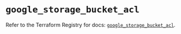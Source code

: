 # `google_storage_bucket_acl`

Refer to the Terraform Registry for docs: [`google_storage_bucket_acl`](https://registry.terraform.io/providers/hashicorp/google/4.85.0/docs/resources/storage_bucket_acl).
